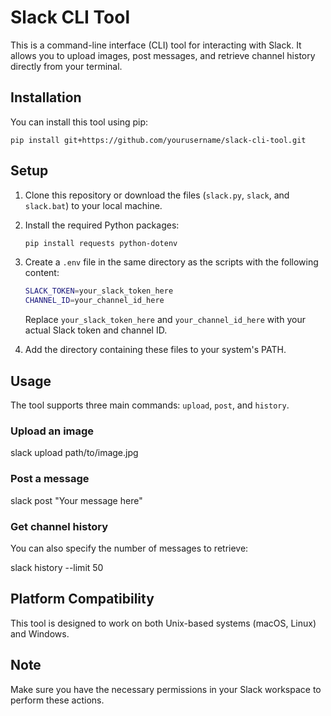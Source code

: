 # Slack CLI Tool

This is a command-line interface (CLI) tool for interacting with Slack. It allows you to upload images, post messages, and retrieve channel history directly from your terminal.

## Installation

You can install this tool using pip:

```
pip install git+https://github.com/yourusername/slack-cli-tool.git
```

## Setup

1. Clone this repository or download the files (`slack.py`, `slack`, and `slack.bat`) to your local machine.

2. Install the required Python packages:
   ```bash
   pip install requests python-dotenv
   ```

3. Create a `.env` file in the same directory as the scripts with the following content:
   ```bash
   SLACK_TOKEN=your_slack_token_here
   CHANNEL_ID=your_channel_id_here
   ```
   Replace `your_slack_token_here` and `your_channel_id_here` with your actual Slack token and channel ID.

4. Add the directory containing these files to your system's PATH.

## Usage

The tool supports three main commands: `upload`, `post`, and `history`.

### Upload an image
slack upload path/to/image.jpg
### Post a message
slack post "Your message here"
### Get channel history

You can also specify the number of messages to retrieve:

slack history --limit 50

## Platform Compatibility

This tool is designed to work on both Unix-based systems (macOS, Linux) and Windows.

## Note

Make sure you have the necessary permissions in your Slack workspace to perform these actions.